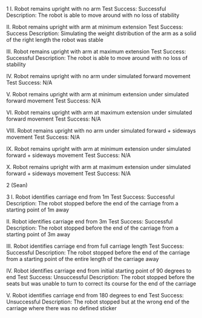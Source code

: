 1
I. Robot remains upright with no arm
Test Success: Successful
Description: The robot is able to move around with no loss of stability

II. Robot remains upright with arm at minimum extension
Test Success: Success
Description: Simulating the weight distribution of the arm as a solid of the right length the robot was stable

III.  Robot remains upright with arm at maximum extension
Test Success: Successful
Description: The robot is able to move around with no loss of stability

IV. Robot remains upright with no arm under simulated forward movement
Test Success: N/A

V. Robot remains upright with arm at minimum extension under simulated forward movement
Test Success: N/A

VI. Robot remains upright with arm at maximum extension under simulated forward movement
Test Success: N/A

VIII. Robot remains upright with no arm under simulated forward + sideways movement
Test Success: N/A

IX. Robot remains upright with arm at minimum extension under simulated forward + sideways  movement
Test Success: N/A

X. Robot remains upright with arm at maximum extension under simulated forward + sideways movement
Test Success: N/A

2 (Sean)

3
I.	Robot identifies carriage end from 1m
Test Success: Successful
Description: The robot stopped before the end of the carriage from a starting point of 1m away

II.	Robot identifies carriage end from 3m
Test Success: Successful
Description: The robot stopped before the end of the carriage from a starting point of 3m away

III.	Robot identifies carriage end from full carriage length
Test Success: Successful
Description: The robot stopped before the end of the carriage from a starting point of the entire length of the carriage away

IV.	Robot identifies carriage end from initial starting point of 90 degrees to end
Test Success: Unsuccessful
Description: The robot stopped before the seats but was unable to turn to correct its course for the end of the carriage

V.	Robot identifies carriage end from 180 degrees to end
Test Success: Unsuccessful
Description: The robot stopped but at the wrong end of the carriage where there was no defined sticker
